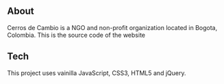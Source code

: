 ## About

Cerros de Cambio is a NGO and non-profit organization located in Bogota, Colombia.
This is the source code of the website

## Tech

This project uses vainilla JavaScript, CSS3, HTML5 and jQuery.
